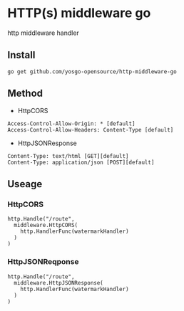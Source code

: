 # HTTP(s) middleware go

http middleware handler

## Install

```shell
go get github.com/yosgo-opensource/http-middleware-go
```

## Method

- HttpCORS

```
Access-Control-Allow-Origin: * [default]
Access-Control-Allow-Headers: Content-Type [default]
```

- HttpJSONResponse

```
Content-Type: text/html [GET][default]
Content-Type: application/json [POST][default]
```

## Useage

### HttpCORS

```golang
http.Handle("/route",
  middleware.HttpCORS(
    http.HandlerFunc(watermarkHandler)
  )
)
```

### HttpJSONReqponse

```golang
http.Handle("/route",
  middleware.HttpJSONResponse(
    http.HandlerFunc(watermarkHandler)
  )
)
```
